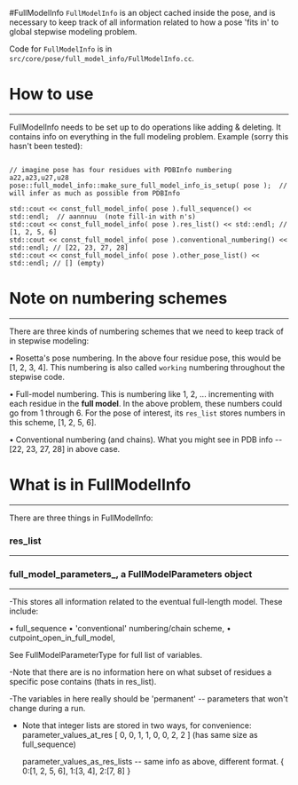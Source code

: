 #FullModelInfo
`FullModelInfo` is an object cached inside the pose, and is necessary to keep track of all information related to how a pose 'fits in' to global stepwise modeling problem.

Code for `FullModelInfo` is in `src/core/pose/full_model_info/FullModelInfo.cc`.

# How to use
-------------
FullModelInfo needs to be set up to do operations like adding & deleting. It contains info on everything in the full modeling problem. Example (sorry this hasn't been tested): 

```

// imagine pose has four residues with PDBInfo numbering a22,a23,u27,u28
pose::full_model_info::make_sure_full_model_info_is_setup( pose );  // will infer as much as possible from PDBInfo

std::cout << const_full_model_info( pose ).full_sequence() << std::endl;  // aannnuu  (note fill-in with n's)
std::cout << const_full_model_info( pose ).res_list() << std::endl; // [1, 2, 5, 6] 
std::cout << const_full_model_info( pose ).conventional_numbering() << std::endl; // [22, 23, 27, 28]
std::cout << const_full_model_info( pose ).other_pose_list() << std::endl; // [] (empty)

```

# Note on numbering schemes
---------------------------
There are three kinds of numbering schemes that we need to keep track of in stepwise modeling:

• Rosetta's pose numbering. In the above four residue pose, this would be [1, 2, 3, 4]. This numbering is also called `working` numbering throughout the stepwise code.

• Full-model numbering. This is numbering like 1, 2, ... incrementing with each residue in the **full model**. In the above  problem, these numbers could go from 1 through 6. For the pose of interest, its `res_list` stores numbers in this scheme, [1, 2, 5, 6].

• Conventional numbering (and chains). What you might see in PDB info -- [22, 23, 27, 28] in above case.

# What is in FullModelInfo
---------------------------
There are three things in FullModelInfo:
### res_list
------------

### full_model_parameters_, a FullModelParameters object 
----------------------------------------------------------
-This stores all information  related to the eventual full-length model. These include:

• full_sequence
• 'conventional' numbering/chain scheme,
•  cutpoint_open_in_full_model,  

See FullModelParameterType for full list of variables.

-Note that there are is no information here on what subset of
 residues a specific pose contains (thats in res_list).

-The variables in here really should be 'permanent' -- parameters that won't
  change during a run.

- Note that integer lists are stored in two ways, for convenience:
  parameter_values_at_res
   [ 0, 0, 1, 1, 0, 0, 2, 2 ] (has same size as full_sequence)

  parameter_values_as_res_lists -- same info as above, different format.
    { 0:[1, 2, 5, 6],  1:[3, 4], 2:[7, 8] }
